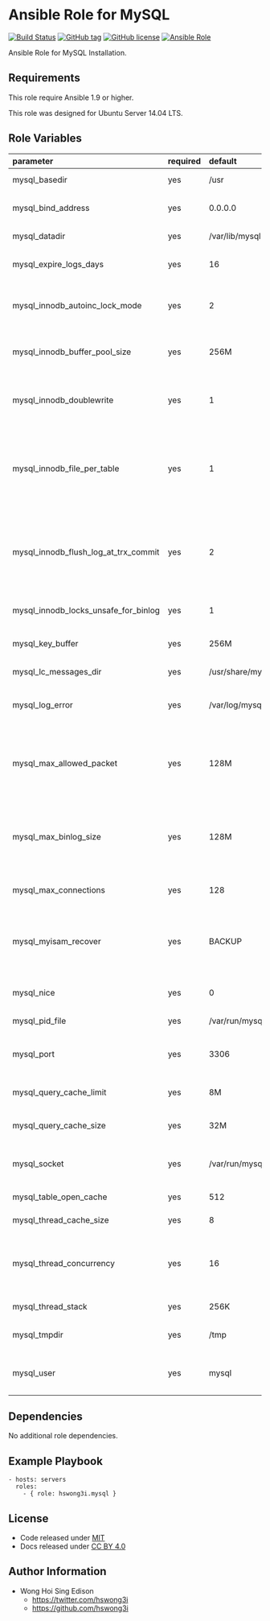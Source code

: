 Ansible Role for MySQL
======================

[![Build Status](https://travis-ci.org/pantarei/ansible-role-mysql.svg?branch=master)](https://travis-ci.org/pantarei/ansible-role-mysql)
 [![GitHub tag](https://img.shields.io/github/tag/pantarei/ansible-role-mysql.svg)](https://github.com/pantarei/ansible-role-mysql)
 [![GitHub license](https://img.shields.io/github/license/pantarei/ansible-role-mysql.svg)](https://github.com/pantarei/ansible-role-mysql/blob/master/LICENSE)
 [![Ansible Role](https://img.shields.io/ansible/role/5975.svg)](https://galaxy.ansible.com/detail#/role/5975)

Ansible Role for MySQL Installation.

Requirements
------------

This role require Ansible 1.9 or higher.

This role was designed for Ubuntu Server 14.04 LTS.

Role Variables
--------------

<table>
<colgroup>
<col width="20%" />
<col width="20%" />
<col width="20%" />
<col width="20%" />
<col width="20%" />
</colgroup>
<thead>
<tr class="header">
<th align="left">parameter</th>
<th align="left">required</th>
<th align="left">default</th>
<th align="left">choices</th>
<th align="left">comments</th>
</tr>
</thead>
<tbody>
<tr class="odd">
<td align="left">mysql_basedir</td>
<td align="left">yes</td>
<td align="left">/usr</td>
<td align="left"></td>
<td align="left">The path to the MySQL installation directory.</td>
</tr>
<tr class="even">
<td align="left">mysql_bind_address</td>
<td align="left">yes</td>
<td align="left">0.0.0.0</td>
<td align="left"></td>
<td align="left">The MySQL server listens on a single network socket for TCP/IP connections.</td>
</tr>
<tr class="odd">
<td align="left">mysql_datadir</td>
<td align="left">yes</td>
<td align="left">/var/lib/mysql</td>
<td align="left"></td>
<td align="left">The path to the MySQL data directory.</td>
</tr>
<tr class="even">
<td align="left">mysql_expire_logs_days</td>
<td align="left">yes</td>
<td align="left">16</td>
<td align="left"></td>
<td align="left">The number of days for automatic binary log file removal.</td>
</tr>
<tr class="odd">
<td align="left">mysql_innodb_autoinc_lock_mode</td>
<td align="left">yes</td>
<td align="left">2</td>
<td align="left"><ul>
<li>0</li>
<li>1</li>
<li>2</li>
</ul></td>
<td align="left">The lock mode to use for generating auto-increment values.</td>
</tr>
<tr class="even">
<td align="left">mysql_innodb_buffer_pool_size</td>
<td align="left">yes</td>
<td align="left">256M</td>
<td align="left"></td>
<td align="left">The size in bytes of the buffer pool, the memory area where InnoDB caches table and index data.</td>
</tr>
<tr class="odd">
<td align="left">mysql_innodb_doublewrite</td>
<td align="left">yes</td>
<td align="left">1</td>
<td align="left"></td>
<td align="left">If this variable is enabled (the default), InnoDB stores all data twice, first to the doublewrite buffer, then to the actual data files.</td>
</tr>
<tr class="even">
<td align="left">mysql_innodb_file_per_table</td>
<td align="left">yes</td>
<td align="left">1</td>
<td align="left"></td>
<td align="left">When innodb_file_per_table is enabled (the default in 5.6.6 and higher), InnoDB stores the data and indexes for each newly created table in a separate .ibd file, rather than in the system tablespace.</td>
</tr>
<tr class="odd">
<td align="left">mysql_innodb_flush_log_at_trx_commit</td>
<td align="left">yes</td>
<td align="left">2</td>
<td align="left"></td>
<td align="left">Controls the balance between strict ACID compliance for commit operations, and higher performance that is possible when commit-related I/O operations are rearranged and done in batches.</td>
</tr>
<tr class="even">
<td align="left">mysql_innodb_locks_unsafe_for_binlog</td>
<td align="left">yes</td>
<td align="left">1</td>
<td align="left"></td>
<td align="left">This variable affects how InnoDB uses gap locking for searches and index scans.</td>
</tr>
<tr class="odd">
<td align="left">mysql_key_buffer</td>
<td align="left">yes</td>
<td align="left">256M</td>
<td align="left"></td>
<td align="left">Index blocks for MyISAM tables are buffered and are shared by all threads.</td>
</tr>
<tr class="even">
<td align="left">mysql_lc_messages_dir</td>
<td align="left">yes</td>
<td align="left">/usr/share/mysql</td>
<td align="left"></td>
<td align="left">The directory where error messages are located.</td>
</tr>
<tr class="odd">
<td align="left">mysql_log_error</td>
<td align="left">yes</td>
<td align="left">/var/log/mysql/error.log</td>
<td align="left"></td>
<td align="left">The location of the error log, or empty if the server is writing error message to the standard error output.</td>
</tr>
<tr class="even">
<td align="left">mysql_max_allowed_packet</td>
<td align="left">yes</td>
<td align="left">128M</td>
<td align="left"></td>
<td align="left">The maximum size of one packet or any generated/intermediate string, or any parameter sent by the mysql_stmt_send_long_data() C API function.</td>
</tr>
<tr class="odd">
<td align="left">mysql_max_binlog_size</td>
<td align="left">yes</td>
<td align="left">128M</td>
<td align="left"></td>
<td align="left">If a write to the binary log causes the current log file size to exceed the value of this variable, the server rotates the binary logs (closes the current file and opens the next one).</td>
</tr>
<tr class="even">
<td align="left">mysql_max_connections</td>
<td align="left">yes</td>
<td align="left">128</td>
<td align="left"></td>
<td align="left">The maximum permitted number of simultaneous client connections.</td>
</tr>
<tr class="odd">
<td align="left">mysql_myisam_recover</td>
<td align="left">yes</td>
<td align="left">BACKUP</td>
<td align="left"><ul>
<li>OFF</li>
<li>DEFAULT</li>
<li>BACKUP</li>
<li>FORCE</li>
<li>QUICK</li>
</ul></td>
<td align="left">Set the MyISAM storage engine recovery mode.</td>
</tr>
<tr class="even">
<td align="left">mysql_nice</td>
<td align="left">yes</td>
<td align="left">0</td>
<td align="left"></td>
<td align="left">Use the nice program to set the server's scheduling priority to the given value.</td>
</tr>
<tr class="odd">
<td align="left">mysql_pid_file</td>
<td align="left">yes</td>
<td align="left">/var/run/mysqld/mysqld.pid</td>
<td align="left"></td>
<td align="left">The path name of the process ID file.</td>
</tr>
<tr class="even">
<td align="left">mysql_port</td>
<td align="left">yes</td>
<td align="left">3306</td>
<td align="left"></td>
<td align="left">The port number that the server should use when listening for TCP/IP connections.</td>
</tr>
<tr class="odd">
<td align="left">mysql_query_cache_limit</td>
<td align="left">yes</td>
<td align="left">8M</td>
<td align="left"></td>
<td align="left">Do not cache results that are larger than this number of bytes.</td>
</tr>
<tr class="even">
<td align="left">mysql_query_cache_size</td>
<td align="left">yes</td>
<td align="left">32M</td>
<td align="left"></td>
<td align="left">The amount of memory allocated for caching query results.</td>
</tr>
<tr class="odd">
<td align="left">mysql_socket</td>
<td align="left">yes</td>
<td align="left">/var/run/mysqld/mysqld.sock</td>
<td align="left"></td>
<td align="left">On Unix platforms, this variable is the name of the socket file that is used for local client connections.</td>
</tr>
<tr class="even">
<td align="left">mysql_table_open_cache</td>
<td align="left">yes</td>
<td align="left">512</td>
<td align="left"></td>
<td align="left">The number of open tables for all threads.</td>
</tr>
<tr class="odd">
<td align="left">mysql_thread_cache_size</td>
<td align="left">yes</td>
<td align="left">8</td>
<td align="left"></td>
<td align="left">How many threads the server should cache for reuse.</td>
</tr>
<tr class="even">
<td align="left">mysql_thread_concurrency</td>
<td align="left">yes</td>
<td align="left">16</td>
<td align="left"></td>
<td align="left">This variable is specific to Solaris 8 and earlier systems, for which mysqld invokes the thr_setconcurrency() function with the variable value.</td>
</tr>
<tr class="odd">
<td align="left">mysql_thread_stack</td>
<td align="left">yes</td>
<td align="left">256K</td>
<td align="left"></td>
<td align="left">The stack size for each thread.</td>
</tr>
<tr class="even">
<td align="left">mysql_tmpdir</td>
<td align="left">yes</td>
<td align="left">/tmp</td>
<td align="left"></td>
<td align="left">The path of the directory to use for creating temporary files.</td>
</tr>
<tr class="odd">
<td align="left">mysql_user</td>
<td align="left">yes</td>
<td align="left">mysql</td>
<td align="left"></td>
<td align="left">Run the mysqld server as the user having the name user_name or the numeric user ID user_id.</td>
</tr>
</tbody>
</table>

Dependencies
------------

No additional role dependencies.

Example Playbook
----------------

    - hosts: servers
      roles:
        - { role: hswong3i.mysql }

License
-------

-   Code released under [MIT](https://github.com/pantarei/ansible-role-mysql/blob/master/LICENSE)
-   Docs released under [CC BY 4.0](http://creativecommons.org/licenses/by/4.0/)

Author Information
------------------

-   Wong Hoi Sing Edison
    -   <https://twitter.com/hswong3i>
    -   <https://github.com/hswong3i>

